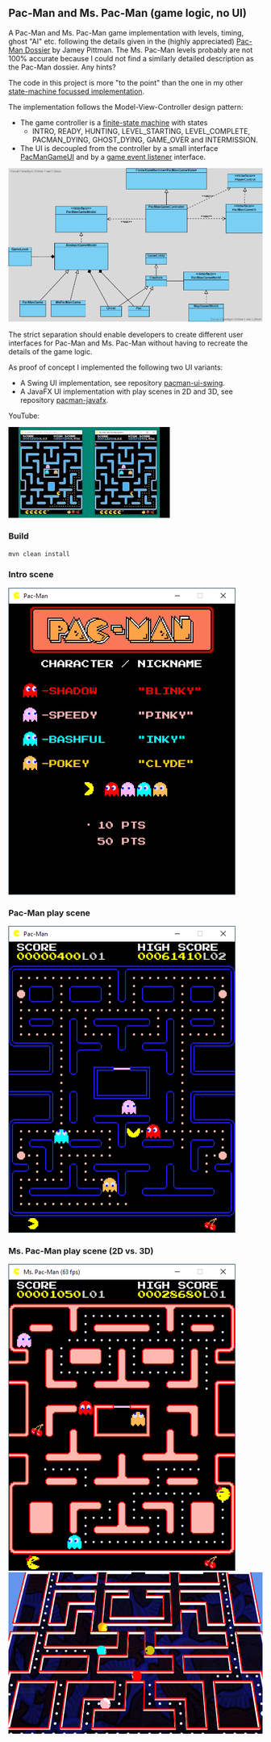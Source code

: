 ## Pac-Man and Ms. Pac-Man (game logic,  no UI)

A Pac-Man and Ms. Pac-Man game implementation with levels, timing, ghost "AI" etc. following the details given in the (highly appreciated) [Pac-Man Dossier](https://pacman.holenet.info) by Jamey Pittman. The Ms. Pac-Man levels probably are not 100% accurate because I could not find a similarly detailed description as the Pac-Man dossier. Any hints? 

The code in this project is more "to the point" than the one in my other [state-machine focussed implementation](https://github.com/armin-reichert/pacman).

The implementation follows the Model-View-Controller design pattern:
- The game controller is a [finite-state machine](pacman-core/src/main/java/de/amr/games/pacman/lib/FiniteStateMachine.java) with states
  -  INTRO, READY, HUNTING, LEVEL_STARTING, LEVEL_COMPLETE, PACMAN_DYING, GHOST_DYING, GAME_OVER and INTERMISSION. 
- The UI is decoupled from the controller by a small interface [PacManGameUI](pacman-core/src/main/java/de/amr/games/pacman/ui/PacManGameUI.java) and by a [game event listener](pacman-core/src/main/java/de/amr/games/pacman/controller/event/PacManGameEventListener.java) interface.

<img src="pacman-core/doc/PacManGame.vpd.png">

The strict separation should enable developers to create different user interfaces for Pac-Man and Ms. Pac-Man without having to recreate the details of the game logic. 

As proof of concept I implemented the following two UI variants: 
- A Swing UI implementation, see repository [pacman-ui-swing](https://github.com/armin-reichert/pacman-ui-swing).
- A JavaFX UI implementation with play scenes in 2D and 3D, see repository [pacman-javafx](https://github.com/armin-reichert/pacman-javafx).

YouTube:

[![YouTube video](pacman-core/doc/thumbnail.jpg)](https://www.youtube.com/watch?v=t529vDUtCT0&t=125s)


### Build

`mvn clean install`

### Intro scene

<img src="pacman-core/doc/intro.png">

### Pac-Man play scene

<img src="pacman-core/doc/playing.png">

### Ms. Pac-Man play scene (2D vs. 3D)

<img src="pacman-core/doc/mspacman_playing.png">

<img src="pacman-core/doc/playscene3D.png">
